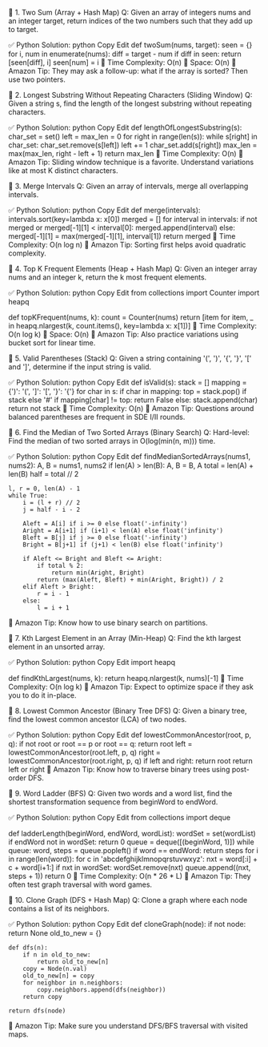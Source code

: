 🔹 1. Two Sum (Array + Hash Map)
Q: Given an array of integers nums and an integer target, return indices of the two numbers such that they add up to target.

✅ Python Solution:
python
Copy
Edit
def twoSum(nums, target):
    seen = {}
    for i, num in enumerate(nums):
        diff = target - num
        if diff in seen:
            return [seen[diff], i]
        seen[num] = i
📌 Time Complexity: O(n)
📌 Space: O(n)
📌 Amazon Tip: They may ask a follow-up: what if the array is sorted? Then use two pointers.

🔹 2. Longest Substring Without Repeating Characters (Sliding Window)
Q: Given a string s, find the length of the longest substring without repeating characters.

✅ Python Solution:
python
Copy
Edit
def lengthOfLongestSubstring(s):
    char_set = set()
    left = max_len = 0
    for right in range(len(s)):
        while s[right] in char_set:
            char_set.remove(s[left])
            left += 1
        char_set.add(s[right])
        max_len = max(max_len, right - left + 1)
    return max_len
📌 Time Complexity: O(n)
📌 Amazon Tip: Sliding window technique is a favorite. Understand variations like at most K distinct characters.

🔹 3. Merge Intervals
Q: Given an array of intervals, merge all overlapping intervals.

✅ Python Solution:
python
Copy
Edit
def merge(intervals):
    intervals.sort(key=lambda x: x[0])
    merged = []
    for interval in intervals:
        if not merged or merged[-1][1] < interval[0]:
            merged.append(interval)
        else:
            merged[-1][1] = max(merged[-1][1], interval[1])
    return merged
📌 Time Complexity: O(n log n)
📌 Amazon Tip: Sorting first helps avoid quadratic complexity.

🔹 4. Top K Frequent Elements (Heap + Hash Map)
Q: Given an integer array nums and an integer k, return the k most frequent elements.

✅ Python Solution:
python
Copy
Edit
from collections import Counter
import heapq

def topKFrequent(nums, k):
    count = Counter(nums)
    return [item for item, _ in heapq.nlargest(k, count.items(), key=lambda x: x[1])]
📌 Time Complexity: O(n log k)
📌 Space: O(n)
📌 Amazon Tip: Also practice variations using bucket sort for linear time.

🔹 5. Valid Parentheses (Stack)
Q: Given a string containing '(', ')', '{', '}', '[' and ']', determine if the input string is valid.

✅ Python Solution:
python
Copy
Edit
def isValid(s):
    stack = []
    mapping = {')': '(', ']': '[', '}': '{'}
    for char in s:
        if char in mapping:
            top = stack.pop() if stack else '#'
            if mapping[char] != top:
                return False
        else:
            stack.append(char)
    return not stack
📌 Time Complexity: O(n)
📌 Amazon Tip: Questions around balanced parentheses are frequent in SDE I/II rounds.

🔹 6. Find the Median of Two Sorted Arrays (Binary Search)
Q: Hard-level: Find the median of two sorted arrays in O(log(min(n, m))) time.

✅ Python Solution:
python
Copy
Edit
def findMedianSortedArrays(nums1, nums2):
    A, B = nums1, nums2
    if len(A) > len(B):
        A, B = B, A
    total = len(A) + len(B)
    half = total // 2

    l, r = 0, len(A) - 1
    while True:
        i = (l + r) // 2
        j = half - i - 2

        Aleft = A[i] if i >= 0 else float('-infinity')
        Aright = A[i+1] if (i+1) < len(A) else float('infinity')
        Bleft = B[j] if j >= 0 else float('-infinity')
        Bright = B[j+1] if (j+1) < len(B) else float('infinity')

        if Aleft <= Bright and Bleft <= Aright:
            if total % 2:
                return min(Aright, Bright)
            return (max(Aleft, Bleft) + min(Aright, Bright)) / 2
        elif Aleft > Bright:
            r = i - 1
        else:
            l = i + 1
📌 Amazon Tip: Know how to use binary search on partitions.

🔹 7. Kth Largest Element in an Array (Min-Heap)
Q: Find the kth largest element in an unsorted array.

✅ Python Solution:
python
Copy
Edit
import heapq

def findKthLargest(nums, k):
    return heapq.nlargest(k, nums)[-1]
📌 Time Complexity: O(n log k)
📌 Amazon Tip: Expect to optimize space if they ask you to do it in-place.

🔹 8. Lowest Common Ancestor (Binary Tree DFS)
Q: Given a binary tree, find the lowest common ancestor (LCA) of two nodes.

✅ Python Solution:
python
Copy
Edit
def lowestCommonAncestor(root, p, q):
    if not root or root == p or root == q:
        return root
    left = lowestCommonAncestor(root.left, p, q)
    right = lowestCommonAncestor(root.right, p, q)
    if left and right:
        return root
    return left or right
📌 Amazon Tip: Know how to traverse binary trees using post-order DFS.

🔹 9. Word Ladder (BFS)
Q: Given two words and a word list, find the shortest transformation sequence from beginWord to endWord.

✅ Python Solution:
python
Copy
Edit
from collections import deque

def ladderLength(beginWord, endWord, wordList):
    wordSet = set(wordList)
    if endWord not in wordSet:
        return 0
    queue = deque([(beginWord, 1)])
    while queue:
        word, steps = queue.popleft()
        if word == endWord:
            return steps
        for i in range(len(word)):
            for c in 'abcdefghijklmnopqrstuvwxyz':
                nxt = word[:i] + c + word[i+1:]
                if nxt in wordSet:
                    wordSet.remove(nxt)
                    queue.append((nxt, steps + 1))
    return 0
📌 Time Complexity: O(n * 26 * L)
📌 Amazon Tip: They often test graph traversal with word games.

🔹 10. Clone Graph (DFS + Hash Map)
Q: Clone a graph where each node contains a list of its neighbors.

✅ Python Solution:
python
Copy
Edit
def cloneGraph(node):
    if not node:
        return None
    old_to_new = {}

    def dfs(n):
        if n in old_to_new:
            return old_to_new[n]
        copy = Node(n.val)
        old_to_new[n] = copy
        for neighbor in n.neighbors:
            copy.neighbors.append(dfs(neighbor))
        return copy

    return dfs(node)
📌 Amazon Tip: Make sure you understand DFS/BFS traversal with visited maps.
